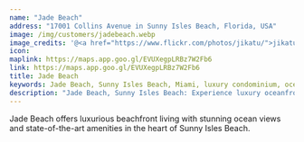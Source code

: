 ```yaml
---
name: "Jade Beach"
address: "17001 Collins Avenue in Sunny Isles Beach, Florida, USA"
image: /img/customers/jadebeach.webp
image_credits: '@<a href="https://www.flickr.com/photos/jikatu/">jikatu</a>'
icon: 
maplink: https://maps.app.goo.gl/EVUXegpLRBz7W2Fb6
link: https://maps.app.goo.gl/EVUXegpLRBz7W2Fb6
title: Jade Beach
keywords: Jade Beach, Sunny Isles Beach, Miami, luxury condominium, oceanfront living
description: "Jade Beach, Sunny Isles Beach: Experience luxury oceanfront living with breathtaking views and world-class amenities."
---
```

Jade Beach offers luxurious beachfront living with stunning ocean views and state-of-the-art amenities in the heart of Sunny Isles Beach.
